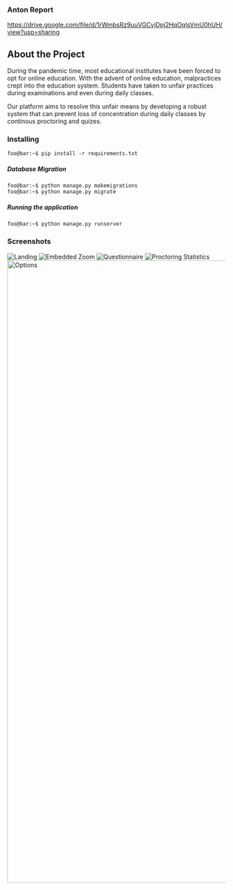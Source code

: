 ### Anton Report
https://drive.google.com/file/d/1rWmbsRz9uuVGCvjDpj2HqOqlsVmU0hUH/view?usp=sharing

## About the Project

During the pandemic time, most educational institutes have been forced to opt for online education. With the advent of online education, malpractices crept into the education system. Students have taken to unfair practices during examinations and even during daily classes. 

Our platform aims to resolve this unfair means by developing a robust system that can prevent loss of concentration during daily classes by continous proctoring and quizes.

### Installing

```console
foo@bar:~$ pip install -r requirements.txt
```

##### Database Migration

```console
foo@bar:~$ python manage.py makemigrations
foo@bar:~$ python manage.py migrate
```

##### Running the application

```console
foo@bar:~$ python manage.py runserver
```

### Screenshots

![Landing](https://user-images.githubusercontent.com/42297087/122663089-ad32b780-d1b5-11eb-9bc5-489f9b9607ac.jpeg)
![Embedded Zoom](https://user-images.githubusercontent.com/42297087/122663115-d05d6700-d1b5-11eb-9378-280d3e7341dc.jpeg)
![Questionnaire](https://user-images.githubusercontent.com/42297087/122663129-e539fa80-d1b5-11eb-8a5c-b17b60567e3d.jpeg)
![Proctoring Statistics](https://user-images.githubusercontent.com/42297087/122663145-f551da00-d1b5-11eb-82d8-1890fcb280c7.jpeg)
<img width="1432" alt="Options" src="https://user-images.githubusercontent.com/42297087/122663156-06025000-d1b6-11eb-9f0f-5123eba307c4.png">
